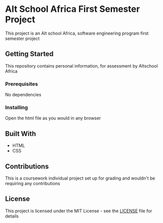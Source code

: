 # Alt School Africa First Semester Project 

This project is an Alt school Africa, software engineering program first semester project

## Getting Started

This repository contains personal information, for assessment by Altschool Africa

### Prerequisites

No dependencies 

### Installing

Open the html file as you would in any browser

## Built With

* HTML
* CSS

## Contributions
This is a coursework individual project set up for grading and wouldn't be requiring any contributions

## License
This project is licensed under the MIT License - see the [LICENSE](LICENSE) file for details



